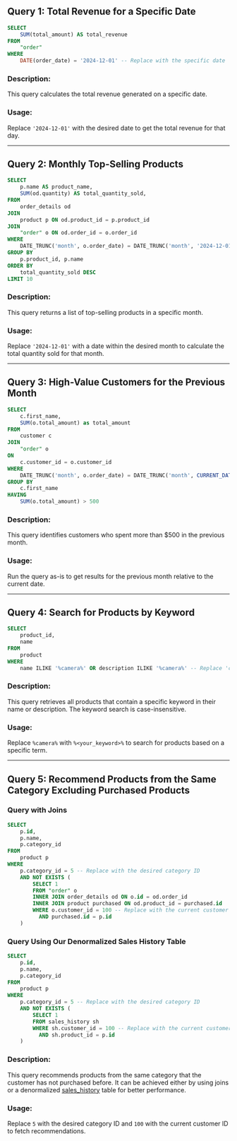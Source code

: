 ## Query 1: Total Revenue for a Specific Date

```sql
SELECT
    SUM(total_amount) AS total_revenue
FROM
    "order"
WHERE
    DATE(order_date) = '2024-12-01' -- Replace with the specific date
```

### Description:

This query calculates the total revenue generated on a specific date.

### Usage:

Replace `'2024-12-01'` with the desired date to get the total revenue for that day.

---

## Query 2: Monthly Top-Selling Products

```sql
SELECT
    p.name AS product_name,
    SUM(od.quantity) AS total_quantity_sold,
FROM
    order_details od
JOIN
    product p ON od.product_id = p.product_id
JOIN
    "order" o ON od.order_id = o.order_id
WHERE
    DATE_TRUNC('month', o.order_date) = DATE_TRUNC('month', '2024-12-01'::DATE) -- Replace with the specific date
GROUP BY
    p.product_id, p.name
ORDER BY
    total_quantity_sold DESC
LIMIT 10

```

### Description:

This query returns a list of top-selling products in a specific month.

### Usage:

Replace `'2024-12-01'` with a date within the desired month to calculate the total quantity sold for that month.

---

## Query 3: High-Value Customers for the Previous Month

```sql
SELECT
    c.first_name,
    SUM(o.total_amount) as total_amount
FROM
    customer c
JOIN
    "order" o
ON
    c.customer_id = o.customer_id
WHERE
    DATE_TRUNC('month', o.order_date) = DATE_TRUNC('month', CURRENT_DATE) - INTERVAL '1 month'
GROUP BY
    c.first_name
HAVING
    SUM(o.total_amount) > 500
```

### Description:

This query identifies customers who spent more than $500 in the previous month.

### Usage:

Run the query as-is to get results for the previous month relative to the current date.

---

## Query 4: Search for Products by Keyword

```sql
SELECT
    product_id,
    name
FROM
    product
WHERE
    name ILIKE '%camera%' OR description ILIKE '%camera%' -- Replace 'camera' with the desired keyword
```

### Description:

This query retrieves all products that contain a specific keyword in their name or description. The keyword search is case-insensitive.

### Usage:

Replace `%camera%` with `%<your_keyword>%` to search for products based on a specific term.

---

## Query 5: Recommend Products from the Same Category Excluding Purchased Products

### Query with Joins

```sql
SELECT
    p.id,
    p.name,
    p.category_id
FROM
    product p
WHERE
    p.category_id = 5 -- Replace with the desired category ID
    AND NOT EXISTS (
        SELECT 1
        FROM "order" o
        INNER JOIN order_details od ON o.id = od.order_id
        INNER JOIN product purchased ON od.product_id = purchased.id
        WHERE o.customer_id = 100 -- Replace with the current customer ID
          AND purchased.id = p.id
    )
```

### Query Using Our Denormalized Sales History Table

```sql
SELECT
    p.id,
    p.name,
    p.category_id
FROM
    product p
WHERE
    p.category_id = 5 -- Replace with the desired category ID
    AND NOT EXISTS (
        SELECT 1
        FROM sales_history sh
        WHERE sh.customer_id = 100 -- Replace with the current customer ID
          AND sh.product_id = p.id
    )
```

### Description:

This query recommends products from the same category that the customer has not purchased before. It can be achieved either by using joins or a denormalized [sales_history](./sales-history.md) table for better performance.

### Usage:

Replace `5` with the desired category ID and `100` with the current customer ID to fetch recommendations.

